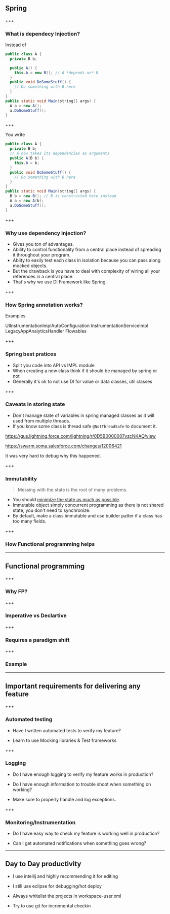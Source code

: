 ## Spring

+++

### What is dependecy Injection?

Instead of 

```java
public class A {
  private B b;

  public A() {
    this.b = new B(); // A *depends on* B
  }
  public void DoSomeStuff() {
    // Do something with B here
  }
}
public static void Main(string[] args) {
  A a = new A();
  a.DoSomeStuff();
}

```
+++

You write 

```java
public class A {
  private B b;
  // A now takes its dependencies as arguments
  public A(B b) { 
    this.b = b; 
  }
  public void DoSomeStuff() {
    // Do something with B here
  }
}
public static void Main(string[] args) {
  B b = new B(); // B is constructed here instead
  A a = new A(b);
  a.DoSomeStuff();
}

```
+++

### Why use dependency injection?

* Gives you ton of advantages.
* Ability to control functionality from a central place instead of spreading it throughout your program.
* Ablity to easily test each class in isolation because you can pass along mocked objects.
* But the drawback is you have to deal with complexity of wiring all your references in a central place.
* That's why we use DI Framework like Spring.

+++
### How Spring annotation works?

Examples 

UIInstrumentationImplAutoConfiguration
InstrumentationServiceImpl
LegacyAppAnalyticsHandler
Flowables

+++

### Spring best pratices

* Split you code into API vs IMPL module
* When creating a new class think if it should be managed by spring or not
* Generally it's ok to not use DI for value or data classes, util classes 

+++

### Caveats in storing state

* Don't manage state of variables in spring managed classes as it will used from multiple threads.
* If you know some class is thread safe `@NotThreadSafe` to document it.

https://gus.lightning.force.com/lightning/r/0D5B0000007vzcNKAQ/view

https://swarm.soma.salesforce.com/changes/12006421

It was very hard to debug why this happened.

+++

### Immutability

> Messing with the state is the root of many problems.

* You should [minimize the state as much as possible](https://medium.com/@rufuszh90/effective-java-item-15-minimise-mutability-2526108ac7f1).
* Immutable object simply concurrent programming as there is not shared state, you don't need to synchronize.
* By default, make a class immutable and use builder patter if a class has too many fields.


+++

### How Functional programming helps

---

## Functional programming

+++

### Why FP?

+++

### Imperative vs Declartive

+++

### Requires a paradigm shift

+++

### Example

---

## Important requirements for delivering any feature

+++

### Automated testing

* Have I written automated tests  to verify my feature?

* Learn to use Mocking libraries & Test frameworks

+++

### Logging

* Do I have enough logging to verify my feature works in production?

* Do I have enough information to trouble shoot when something on working?

* Make sure to properly handle and log exceptions.

+++

### Monitoring/Instrumentation

* Do I have easy way to check my feature is working well in production?

* Can I get automated notifications when something goes wrong?

---

## Day to Day productivity

* I use intellij and highly recommending it for editing

* I still use eclipse for debugging/hot deploy

* Always whitelist the projects in workspace-user.xml

* Try to use git for incremental checkin




